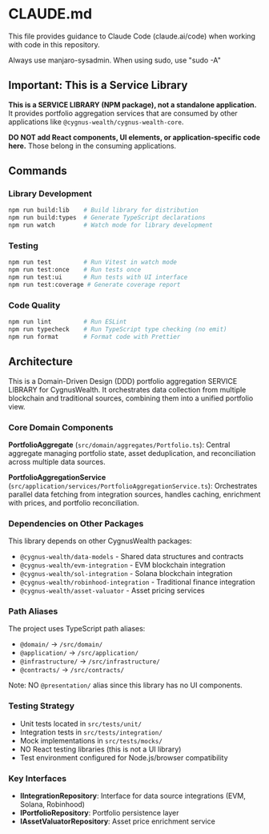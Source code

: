 # CLAUDE.md

This file provides guidance to Claude Code (claude.ai/code) when working with code in this repository.

Always use manjaro-sysadmin. When using sudo, use "sudo -A"

## Important: This is a Service Library

**This is a SERVICE LIBRARY (NPM package), not a standalone application.** It provides portfolio aggregation services that are consumed by other applications like `@cygnus-wealth/cygnus-wealth-core`. 

**DO NOT add React components, UI elements, or application-specific code here.** Those belong in the consuming applications.

## Commands

### Library Development
```bash
npm run build:lib    # Build library for distribution
npm run build:types  # Generate TypeScript declarations
npm run watch        # Watch mode for library development
```

### Testing
```bash
npm run test         # Run Vitest in watch mode
npm run test:once    # Run tests once
npm run test:ui      # Run tests with UI interface
npm run test:coverage # Generate coverage report
```

### Code Quality
```bash
npm run lint         # Run ESLint
npm run typecheck    # Run TypeScript type checking (no emit)
npm run format       # Format code with Prettier
```

## Architecture

This is a Domain-Driven Design (DDD) portfolio aggregation SERVICE LIBRARY for CygnusWealth. It orchestrates data collection from multiple blockchain and traditional sources, combining them into a unified portfolio view.

### Core Domain Components

**PortfolioAggregate** (`src/domain/aggregates/Portfolio.ts`): Central aggregate managing portfolio state, asset deduplication, and reconciliation across multiple data sources.

**PortfolioAggregationService** (`src/application/services/PortfolioAggregationService.ts`): Orchestrates parallel data fetching from integration sources, handles caching, enrichment with prices, and portfolio reconciliation.

### Dependencies on Other Packages
This library depends on other CygnusWealth packages:
- `@cygnus-wealth/data-models` - Shared data structures and contracts
- `@cygnus-wealth/evm-integration` - EVM blockchain integration
- `@cygnus-wealth/sol-integration` - Solana blockchain integration  
- `@cygnus-wealth/robinhood-integration` - Traditional finance integration
- `@cygnus-wealth/asset-valuator` - Asset pricing services

### Path Aliases
The project uses TypeScript path aliases:
- `@domain/` → `/src/domain/`
- `@application/` → `/src/application/`
- `@infrastructure/` → `/src/infrastructure/`
- `@contracts/` → `/src/contracts/`

Note: NO `@presentation/` alias since this library has no UI components.

### Testing Strategy
- Unit tests located in `src/tests/unit/`
- Integration tests in `src/tests/integration/`
- Mock implementations in `src/tests/mocks/`
- NO React testing libraries (this is not a UI library)
- Test environment configured for Node.js/browser compatibility

### Key Interfaces
- **IIntegrationRepository**: Interface for data source integrations (EVM, Solana, Robinhood)
- **IPortfolioRepository**: Portfolio persistence layer
- **IAssetValuatorRepository**: Asset price enrichment service